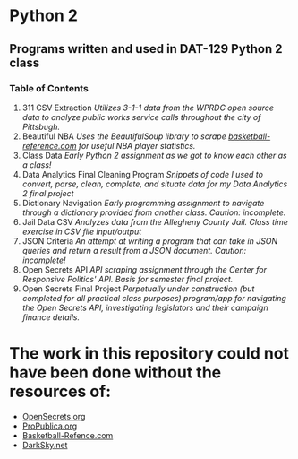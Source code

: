 # Python 2
## Programs written and used in DAT-129 Python 2 class

### **Table of Contents**

1. 311 CSV Extraction
    *Utilizes 3-1-1 data from the WPRDC open source data to analyze public works service calls throughout the city of Pittsbugh.*
2. Beautiful NBA
    *Uses the BeautifulSoup library to scrape [basketball-reference.com](https://www.basketball-reference.com) for useful NBA player statistics.*
3. Class Data
    *Early Python 2 assignment as we got to know each other as a class!*
4. Data Analytics Final Cleaning Program
    *Snippets of code I used to convert, parse, clean, complete, and situate data for my Data Analytics 2 final project*
5. Dictionary Navigation
    *Early programming assignment to navigate through a dictionary provided from another class. Caution: incomplete.*
6. Jail Data CSV
    *Analyzes data from the Allegheny County Jail. Class time exercise in CSV file input/output*
7. JSON Criteria
    *An attempt at writing a program that can take in JSON queries and return a result from a JSON document. Caution: incomplete!*
8. Open Secrets API
    *API scraping assignment through the Center for Responsive Politics' API. Basis for semester final project.*
9. Open Secrets Final Project
    *Perpetually under construction (but completed for all practical class purposes) program/app for navigating the Open Secrets API, investigating legislators and their campaign finance details.*
    
    
 #  The work in this repository could not have been done without the resources of:
 - [OpenSecrets.org](https://www.opensecrets.org)
 - [ProPublica.org](https://propublica.org)
 - [Basketball-Refence.com](https://www.basketball-reference.com)
 - [DarkSky.net](https://www.darksky.net)
